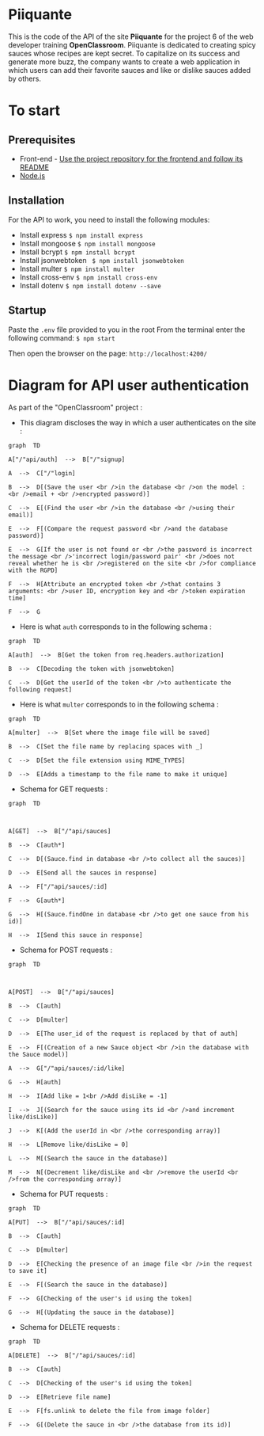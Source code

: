 ﻿# Piiquante

This is the code of the API of the site **Piiquante** for the project 6 of the web developer training **OpenClassroom**.
Piiquante is dedicated to creating spicy sauces whose recipes are kept secret. To capitalize on its success and generate more buzz, the company wants to create a web application in which users can add their favorite sauces and like or dislike sauces added by others.


# To start



## Prerequisites

* Front-end - [Use the project repository for the frontend and follow its README](https://github.com/OpenClassrooms-Student-Center/Web-Developer-P6)
* [Node.js](https://nodejs.org/en/)

## Installation

For the API to work, you need to install the following modules:
* Install express ```$ npm install express```
* Install mongoose ```$ npm install mongoose```
* Install bcrypt ```$ npm install bcrypt```
* Install jsonwebtoken ``` $ npm install jsonwebtoken```
* Install multer ```$ npm install multer```
* Install cross-env ```$ npm install cross-env```
* Install dotenv ```$ npm install dotenv --save```

## Startup

Paste the ```.env``` file provided to you in the root
From the terminal enter the following command:
```$ npm start```

Then open the browser on the page:
```http://localhost:4200/```

# Diagram for API user authentication

As part of the "OpenClassroom" project :

* This diagram discloses the way in which a user authenticates on the site :

```mermaid
graph  TD

A["/"api/auth]  -->  B["/"signup]

A  -->  C["/"login]

B  -->  D[(Save the user <br />in the database <br />on the model : <br />email + <br />encrypted password)]

C  -->  E[(Find the user <br />in the database <br />using their email)]

E  -->  F[(Compare the request password <br />and the database password)]

E  -->  G[If the user is not found or <br />the password is incorrect the message <br />'incorrect login/password pair' <br />does not reveal whether he is <br />registered on the site <br />for compliance with the RGPD]

F  -->  H[Attribute an encrypted token <br />that contains 3 arguments: <br />user ID, encryption key and <br />token expiration time]

F  -->  G
```
* Here is what ```auth``` corresponds to in the following schema :
```mermaid
graph  TD 

A[auth]  -->  B[Get the token from req.headers.authorization]

B  -->  C[Decoding the token with jsonwebtoken]

C  -->  D[Get the userId of the token <br />to authenticate the following request]
```
* Here is what ```multer``` corresponds to in the following schema :
```mermaid
graph  TD

A[multer]  -->  B[Set where the image file will be saved]

B  -->  C[Set the file name by replacing spaces with _]

C  -->  D[Set the file extension using MIME_TYPES]

D  -->  E[Adds a timestamp to the file name to make it unique]
```
* Schema for GET requests :
```mermaid
graph  TD

  

A[GET]  -->  B["/"api/sauces]

B  -->  C[auth*]

C  -->  D[(Sauce.find in database <br />to collect all the sauces)]

D  -->  E[Send all the sauces in response]

A  -->  F["/"api/sauces/:id]

F  -->  G[auth*]

G  -->  H[(Sauce.findOne in database <br />to get one sauce from his id)]

H  -->  I[Send this sauce in response]
```
* Schema for POST requests :
```mermaid
graph  TD

  

A[POST]  -->  B["/"api/sauces]

B  -->  C[auth]

C  -->  D[multer]

D  -->  E[The user_id of the request is replaced by that of auth]

E  -->  F[(Creation of a new Sauce object <br />in the database with the Sauce model)]

A  -->  G["/"api/sauces/:id/like]

G  -->  H[auth]

H  -->  I[Add like = 1<br />Add disLike = -1]

I  -->  J[(Search for the sauce using its id <br />and increment like/disLike)]

J  -->  K[(Add the userId in <br />the corresponding array)]

H  -->  L[Remove like/disLike = 0]

L  -->  M[(Search the sauce in the database)]

M  -->  N[(Decrement like/disLike and <br />remove the userId <br />from the corresponding array)]
```
* Schema for PUT requests :
```mermaid
graph  TD  

A[PUT]  -->  B["/"api/sauces/:id]

B  -->  C[auth]

C  -->  D[multer]

D  -->  E[Checking the presence of an image file <br />in the request to save it]

E  -->  F[(Search the sauce in the database)]

F  -->  G[Checking of the user's id using the token]

G  -->  H[(Updating the sauce in the database)]
```
* Schema for DELETE requests :
```mermaid
graph  TD  

A[DELETE]  -->  B["/"api/sauces/:id]

B  -->  C[auth]

C  -->  D[Checking of the user's id using the token]

D  -->  E[Retrieve file name]

E  -->  F[fs.unlink to delete the file from image folder]

F  -->  G[(Delete the sauce in <br />the database from its id)]
```
